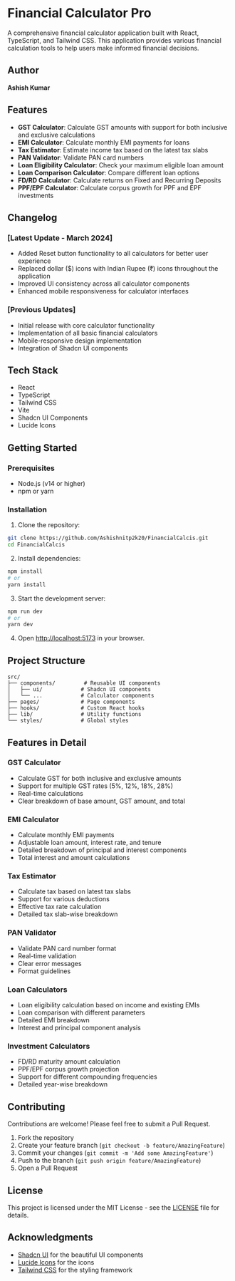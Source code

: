# Financial Calculator Pro

A comprehensive financial calculator application built with React, TypeScript, and Tailwind CSS. This application provides various financial calculation tools to help users make informed financial decisions.

## Author

**Ashish Kumar**

## Features

- **GST Calculator**: Calculate GST amounts with support for both inclusive and exclusive calculations
- **EMI Calculator**: Calculate monthly EMI payments for loans
- **Tax Estimator**: Estimate income tax based on the latest tax slabs
- **PAN Validator**: Validate PAN card numbers
- **Loan Eligibility Calculator**: Check your maximum eligible loan amount
- **Loan Comparison Calculator**: Compare different loan options
- **FD/RD Calculator**: Calculate returns on Fixed and Recurring Deposits
- **PPF/EPF Calculator**: Calculate corpus growth for PPF and EPF investments

## Changelog

### [Latest Update - March 2024]
- Added Reset button functionality to all calculators for better user experience
- Replaced dollar ($) icons with Indian Rupee (₹) icons throughout the application
- Improved UI consistency across all calculator components
- Enhanced mobile responsiveness for calculator interfaces

### [Previous Updates]
- Initial release with core calculator functionality
- Implementation of all basic financial calculators
- Mobile-responsive design implementation
- Integration of Shadcn UI components

## Tech Stack

- React
- TypeScript
- Tailwind CSS
- Vite
- Shadcn UI Components
- Lucide Icons

## Getting Started

### Prerequisites

- Node.js (v14 or higher)
- npm or yarn

### Installation

1. Clone the repository:
```bash
git clone https://github.com/Ashishnitp2k20/FinancialCalcis.git
cd FinancialCalcis
```

2. Install dependencies:
```bash
npm install
# or
yarn install
```

3. Start the development server:
```bash
npm run dev
# or
yarn dev
```

4. Open [http://localhost:5173](http://localhost:5173) in your browser.

## Project Structure

```
src/
├── components/         # Reusable UI components
│   ├── ui/            # Shadcn UI components
│   └── ...            # Calculator components
├── pages/             # Page components
├── hooks/             # Custom React hooks
├── lib/               # Utility functions
└── styles/            # Global styles
```

## Features in Detail

### GST Calculator
- Calculate GST for both inclusive and exclusive amounts
- Support for multiple GST rates (5%, 12%, 18%, 28%)
- Real-time calculations
- Clear breakdown of base amount, GST amount, and total

### EMI Calculator
- Calculate monthly EMI payments
- Adjustable loan amount, interest rate, and tenure
- Detailed breakdown of principal and interest components
- Total interest and amount calculations

### Tax Estimator
- Calculate tax based on latest tax slabs
- Support for various deductions
- Effective tax rate calculation
- Detailed tax slab-wise breakdown

### PAN Validator
- Validate PAN card number format
- Real-time validation
- Clear error messages
- Format guidelines

### Loan Calculators
- Loan eligibility calculation based on income and existing EMIs
- Loan comparison with different parameters
- Detailed EMI breakdown
- Interest and principal component analysis

### Investment Calculators
- FD/RD maturity amount calculation
- PPF/EPF corpus growth projection
- Support for different compounding frequencies
- Detailed year-wise breakdown

## Contributing

Contributions are welcome! Please feel free to submit a Pull Request.

1. Fork the repository
2. Create your feature branch (`git checkout -b feature/AmazingFeature`)
3. Commit your changes (`git commit -m 'Add some AmazingFeature'`)
4. Push to the branch (`git push origin feature/AmazingFeature`)
5. Open a Pull Request

## License

This project is licensed under the MIT License - see the [LICENSE](LICENSE) file for details.

## Acknowledgments

- [Shadcn UI](https://ui.shadcn.com/) for the beautiful UI components
- [Lucide Icons](https://lucide.dev/) for the icons
- [Tailwind CSS](https://tailwindcss.com/) for the styling framework
